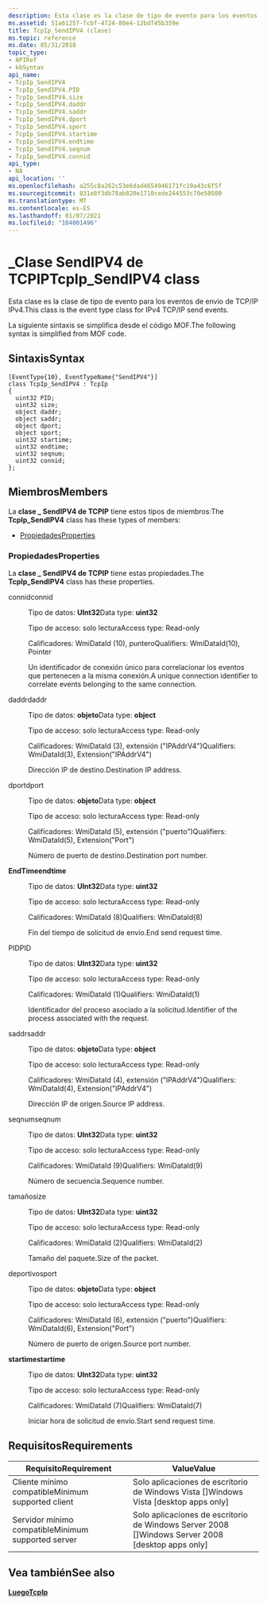 ```yaml
---
description: Esta clase es la clase de tipo de evento para los eventos de envío de TCP/IP IPv4. La siguiente sintaxis se simplifica desde el código MOF.
ms.assetid: 51a61257-fcbf-4724-80e4-12bdf45b359e
title: TcpIp_SendIPV4 (clase)
ms.topic: reference
ms.date: 05/31/2018
topic_type:
- APIRef
- kbSyntax
api_name:
- TcpIp_SendIPV4
- TcpIp_SendIPV4.PID
- TcpIp_SendIPV4.size
- TcpIp_SendIPV4.daddr
- TcpIp_SendIPV4.saddr
- TcpIp_SendIPV4.dport
- TcpIp_SendIPV4.sport
- TcpIp_SendIPV4.startime
- TcpIp_SendIPV4.endtime
- TcpIp_SendIPV4.seqnum
- TcpIp_SendIPV4.connid
api_type:
- NA
api_location: ''
ms.openlocfilehash: a255c8a262c53e6dad4654946171fc19a43c6f5f
ms.sourcegitcommit: 831e8f3db78ab820e1710cede244553c70e50500
ms.translationtype: MT
ms.contentlocale: es-ES
ms.lasthandoff: 01/07/2021
ms.locfileid: "104001496"
---
```

# <a name="tcpip_sendipv4-class"></a><span data-ttu-id="61bb7-104">\_Clase SendIPV4 de TCPIP</span><span class="sxs-lookup"><span data-stu-id="61bb7-104">TcpIp\_SendIPV4 class</span></span>

<span data-ttu-id="61bb7-105">Esta clase es la clase de tipo de evento para los eventos de envío de TCP/IP IPv4.</span><span class="sxs-lookup"><span data-stu-id="61bb7-105">This class is the event type class for IPv4 TCP/IP send events.</span></span>

<span data-ttu-id="61bb7-106">La siguiente sintaxis se simplifica desde el código MOF.</span><span class="sxs-lookup"><span data-stu-id="61bb7-106">The following syntax is simplified from MOF code.</span></span>

## <a name="syntax"></a><span data-ttu-id="61bb7-107">Sintaxis</span><span class="sxs-lookup"><span data-stu-id="61bb7-107">Syntax</span></span>

``` syntax
[EventType{10}, EventTypeName{"SendIPV4"}]
class TcpIp_SendIPV4 : TcpIp
{
  uint32 PID;
  uint32 size;
  object daddr;
  object saddr;
  object dport;
  object sport;
  uint32 startime;
  uint32 endtime;
  uint32 seqnum;
  uint32 connid;
};
```

## <a name="members"></a><span data-ttu-id="61bb7-108">Miembros</span><span class="sxs-lookup"><span data-stu-id="61bb7-108">Members</span></span>

<span data-ttu-id="61bb7-109">La **clase \_ SendIPV4 de TCPIP** tiene estos tipos de miembros:</span><span class="sxs-lookup"><span data-stu-id="61bb7-109">The **TcpIp\_SendIPV4** class has these types of members:</span></span>

-   [<span data-ttu-id="61bb7-110">Propiedades</span><span class="sxs-lookup"><span data-stu-id="61bb7-110">Properties</span></span>](#properties)

### <a name="properties"></a><span data-ttu-id="61bb7-111">Propiedades</span><span class="sxs-lookup"><span data-stu-id="61bb7-111">Properties</span></span>

<span data-ttu-id="61bb7-112">La **clase \_ SendIPV4 de TCPIP** tiene estas propiedades.</span><span class="sxs-lookup"><span data-stu-id="61bb7-112">The **TcpIp\_SendIPV4** class has these properties.</span></span>

<dl> <dt>

<span data-ttu-id="61bb7-113">connid</span><span class="sxs-lookup"><span data-stu-id="61bb7-113">connid</span></span>
</dt> <dd> <dl> <dt>

<span data-ttu-id="61bb7-114">Tipo de datos: **UInt32**</span><span class="sxs-lookup"><span data-stu-id="61bb7-114">Data type: **uint32**</span></span>
</dt> <dt>

<span data-ttu-id="61bb7-115">Tipo de acceso: solo lectura</span><span class="sxs-lookup"><span data-stu-id="61bb7-115">Access type: Read-only</span></span>
</dt> <dt>

<span data-ttu-id="61bb7-116">Calificadores: WmiDataId (10), puntero</span><span class="sxs-lookup"><span data-stu-id="61bb7-116">Qualifiers: WmiDataId(10), Pointer</span></span>
</dt> </dl>

<span data-ttu-id="61bb7-117">Un identificador de conexión único para correlacionar los eventos que pertenecen a la misma conexión.</span><span class="sxs-lookup"><span data-stu-id="61bb7-117">A unique connection identifier to correlate events belonging to the same connection.</span></span>

</dd> <dt>

<span data-ttu-id="61bb7-118">daddr</span><span class="sxs-lookup"><span data-stu-id="61bb7-118">daddr</span></span>
</dt> <dd> <dl> <dt>

<span data-ttu-id="61bb7-119">Tipo de datos: **objeto**</span><span class="sxs-lookup"><span data-stu-id="61bb7-119">Data type: **object**</span></span>
</dt> <dt>

<span data-ttu-id="61bb7-120">Tipo de acceso: solo lectura</span><span class="sxs-lookup"><span data-stu-id="61bb7-120">Access type: Read-only</span></span>
</dt> <dt>

<span data-ttu-id="61bb7-121">Calificadores: WmiDataId (3), extensión ("IPAddrV4")</span><span class="sxs-lookup"><span data-stu-id="61bb7-121">Qualifiers: WmiDataId(3), Extension("IPAddrV4")</span></span>
</dt> </dl>

<span data-ttu-id="61bb7-122">Dirección IP de destino.</span><span class="sxs-lookup"><span data-stu-id="61bb7-122">Destination IP address.</span></span>

</dd> <dt>

<span data-ttu-id="61bb7-123">dport</span><span class="sxs-lookup"><span data-stu-id="61bb7-123">dport</span></span>
</dt> <dd> <dl> <dt>

<span data-ttu-id="61bb7-124">Tipo de datos: **objeto**</span><span class="sxs-lookup"><span data-stu-id="61bb7-124">Data type: **object**</span></span>
</dt> <dt>

<span data-ttu-id="61bb7-125">Tipo de acceso: solo lectura</span><span class="sxs-lookup"><span data-stu-id="61bb7-125">Access type: Read-only</span></span>
</dt> <dt>

<span data-ttu-id="61bb7-126">Calificadores: WmiDataId (5), extensión ("puerto")</span><span class="sxs-lookup"><span data-stu-id="61bb7-126">Qualifiers: WmiDataId(5), Extension("Port")</span></span>
</dt> </dl>

<span data-ttu-id="61bb7-127">Número de puerto de destino.</span><span class="sxs-lookup"><span data-stu-id="61bb7-127">Destination port number.</span></span>

</dd> <dt>

<span data-ttu-id="61bb7-128">**EndTime**</span><span class="sxs-lookup"><span data-stu-id="61bb7-128">**endtime**</span></span>
</dt> <dd> <dl> <dt>

<span data-ttu-id="61bb7-129">Tipo de datos: **UInt32**</span><span class="sxs-lookup"><span data-stu-id="61bb7-129">Data type: **uint32**</span></span>
</dt> <dt>

<span data-ttu-id="61bb7-130">Tipo de acceso: solo lectura</span><span class="sxs-lookup"><span data-stu-id="61bb7-130">Access type: Read-only</span></span>
</dt> <dt>

<span data-ttu-id="61bb7-131">Calificadores: WmiDataId (8)</span><span class="sxs-lookup"><span data-stu-id="61bb7-131">Qualifiers: WmiDataId(8)</span></span>
</dt> </dl>

<span data-ttu-id="61bb7-132">Fin del tiempo de solicitud de envío.</span><span class="sxs-lookup"><span data-stu-id="61bb7-132">End send request time.</span></span>

</dd> <dt>

<span data-ttu-id="61bb7-133">PID</span><span class="sxs-lookup"><span data-stu-id="61bb7-133">PID</span></span>
</dt> <dd> <dl> <dt>

<span data-ttu-id="61bb7-134">Tipo de datos: **UInt32**</span><span class="sxs-lookup"><span data-stu-id="61bb7-134">Data type: **uint32**</span></span>
</dt> <dt>

<span data-ttu-id="61bb7-135">Tipo de acceso: solo lectura</span><span class="sxs-lookup"><span data-stu-id="61bb7-135">Access type: Read-only</span></span>
</dt> <dt>

<span data-ttu-id="61bb7-136">Calificadores: WmiDataId (1)</span><span class="sxs-lookup"><span data-stu-id="61bb7-136">Qualifiers: WmiDataId(1)</span></span>
</dt> </dl>

<span data-ttu-id="61bb7-137">Identificador del proceso asociado a la solicitud.</span><span class="sxs-lookup"><span data-stu-id="61bb7-137">Identifier of the process associated with the request.</span></span>

</dd> <dt>

<span data-ttu-id="61bb7-138">saddr</span><span class="sxs-lookup"><span data-stu-id="61bb7-138">saddr</span></span>
</dt> <dd> <dl> <dt>

<span data-ttu-id="61bb7-139">Tipo de datos: **objeto**</span><span class="sxs-lookup"><span data-stu-id="61bb7-139">Data type: **object**</span></span>
</dt> <dt>

<span data-ttu-id="61bb7-140">Tipo de acceso: solo lectura</span><span class="sxs-lookup"><span data-stu-id="61bb7-140">Access type: Read-only</span></span>
</dt> <dt>

<span data-ttu-id="61bb7-141">Calificadores: WmiDataId (4), extensión ("IPAddrV4")</span><span class="sxs-lookup"><span data-stu-id="61bb7-141">Qualifiers: WmiDataId(4), Extension("IPAddrV4")</span></span>
</dt> </dl>

<span data-ttu-id="61bb7-142">Dirección IP de origen.</span><span class="sxs-lookup"><span data-stu-id="61bb7-142">Source IP address.</span></span>

</dd> <dt>

<span data-ttu-id="61bb7-143">seqnum</span><span class="sxs-lookup"><span data-stu-id="61bb7-143">seqnum</span></span>
</dt> <dd> <dl> <dt>

<span data-ttu-id="61bb7-144">Tipo de datos: **UInt32**</span><span class="sxs-lookup"><span data-stu-id="61bb7-144">Data type: **uint32**</span></span>
</dt> <dt>

<span data-ttu-id="61bb7-145">Tipo de acceso: solo lectura</span><span class="sxs-lookup"><span data-stu-id="61bb7-145">Access type: Read-only</span></span>
</dt> <dt>

<span data-ttu-id="61bb7-146">Calificadores: WmiDataId (9)</span><span class="sxs-lookup"><span data-stu-id="61bb7-146">Qualifiers: WmiDataId(9)</span></span>
</dt> </dl>

<span data-ttu-id="61bb7-147">Número de secuencia.</span><span class="sxs-lookup"><span data-stu-id="61bb7-147">Sequence number.</span></span>

</dd> <dt>

<span data-ttu-id="61bb7-148">tamaño</span><span class="sxs-lookup"><span data-stu-id="61bb7-148">size</span></span>
</dt> <dd> <dl> <dt>

<span data-ttu-id="61bb7-149">Tipo de datos: **UInt32**</span><span class="sxs-lookup"><span data-stu-id="61bb7-149">Data type: **uint32**</span></span>
</dt> <dt>

<span data-ttu-id="61bb7-150">Tipo de acceso: solo lectura</span><span class="sxs-lookup"><span data-stu-id="61bb7-150">Access type: Read-only</span></span>
</dt> <dt>

<span data-ttu-id="61bb7-151">Calificadores: WmiDataId (2)</span><span class="sxs-lookup"><span data-stu-id="61bb7-151">Qualifiers: WmiDataId(2)</span></span>
</dt> </dl>

<span data-ttu-id="61bb7-152">Tamaño del paquete.</span><span class="sxs-lookup"><span data-stu-id="61bb7-152">Size of the packet.</span></span>

</dd> <dt>

<span data-ttu-id="61bb7-153">deportivo</span><span class="sxs-lookup"><span data-stu-id="61bb7-153">sport</span></span>
</dt> <dd> <dl> <dt>

<span data-ttu-id="61bb7-154">Tipo de datos: **objeto**</span><span class="sxs-lookup"><span data-stu-id="61bb7-154">Data type: **object**</span></span>
</dt> <dt>

<span data-ttu-id="61bb7-155">Tipo de acceso: solo lectura</span><span class="sxs-lookup"><span data-stu-id="61bb7-155">Access type: Read-only</span></span>
</dt> <dt>

<span data-ttu-id="61bb7-156">Calificadores: WmiDataId (6), extensión ("puerto")</span><span class="sxs-lookup"><span data-stu-id="61bb7-156">Qualifiers: WmiDataId(6), Extension("Port")</span></span>
</dt> </dl>

<span data-ttu-id="61bb7-157">Número de puerto de origen.</span><span class="sxs-lookup"><span data-stu-id="61bb7-157">Source port number.</span></span>

</dd> <dt>

<span data-ttu-id="61bb7-158">**startime**</span><span class="sxs-lookup"><span data-stu-id="61bb7-158">**startime**</span></span>
</dt> <dd> <dl> <dt>

<span data-ttu-id="61bb7-159">Tipo de datos: **UInt32**</span><span class="sxs-lookup"><span data-stu-id="61bb7-159">Data type: **uint32**</span></span>
</dt> <dt>

<span data-ttu-id="61bb7-160">Tipo de acceso: solo lectura</span><span class="sxs-lookup"><span data-stu-id="61bb7-160">Access type: Read-only</span></span>
</dt> <dt>

<span data-ttu-id="61bb7-161">Calificadores: WmiDataId (7)</span><span class="sxs-lookup"><span data-stu-id="61bb7-161">Qualifiers: WmiDataId(7)</span></span>
</dt> </dl>

<span data-ttu-id="61bb7-162">Iniciar hora de solicitud de envío.</span><span class="sxs-lookup"><span data-stu-id="61bb7-162">Start send request time.</span></span>

</dd> </dl>

## <a name="requirements"></a><span data-ttu-id="61bb7-163">Requisitos</span><span class="sxs-lookup"><span data-stu-id="61bb7-163">Requirements</span></span>



| <span data-ttu-id="61bb7-164">Requisito</span><span class="sxs-lookup"><span data-stu-id="61bb7-164">Requirement</span></span> | <span data-ttu-id="61bb7-165">Value</span><span class="sxs-lookup"><span data-stu-id="61bb7-165">Value</span></span> |
|-------------------------------------|------------------------------------------------------|
| <span data-ttu-id="61bb7-166">Cliente mínimo compatible</span><span class="sxs-lookup"><span data-stu-id="61bb7-166">Minimum supported client</span></span><br/> | <span data-ttu-id="61bb7-167">Solo aplicaciones de escritorio de Windows Vista \[\]</span><span class="sxs-lookup"><span data-stu-id="61bb7-167">Windows Vista \[desktop apps only\]</span></span><br/>       |
| <span data-ttu-id="61bb7-168">Servidor mínimo compatible</span><span class="sxs-lookup"><span data-stu-id="61bb7-168">Minimum supported server</span></span><br/> | <span data-ttu-id="61bb7-169">Solo aplicaciones de escritorio de Windows Server 2008 \[\]</span><span class="sxs-lookup"><span data-stu-id="61bb7-169">Windows Server 2008 \[desktop apps only\]</span></span><br/> |



## <a name="see-also"></a><span data-ttu-id="61bb7-170">Vea también</span><span class="sxs-lookup"><span data-stu-id="61bb7-170">See also</span></span>

<dl> <dt>

[<span data-ttu-id="61bb7-171">**Luego**</span><span class="sxs-lookup"><span data-stu-id="61bb7-171">**TcpIp**</span></span>](tcpip.md)
</dt> </dl>

 

 




